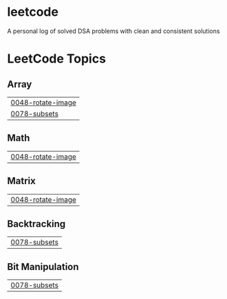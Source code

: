 # leetcode
A personal log of solved DSA problems with clean and consistent solutions

<!---LeetCode Topics Start-->
# LeetCode Topics
## Array
|  |
| ------- |
| [0048-rotate-image](https://github.com/Savvythelegend/leetcode/tree/master/0048-rotate-image) |
| [0078-subsets](https://github.com/Savvythelegend/leetcode/tree/master/0078-subsets) |
## Math
|  |
| ------- |
| [0048-rotate-image](https://github.com/Savvythelegend/leetcode/tree/master/0048-rotate-image) |
## Matrix
|  |
| ------- |
| [0048-rotate-image](https://github.com/Savvythelegend/leetcode/tree/master/0048-rotate-image) |
## Backtracking
|  |
| ------- |
| [0078-subsets](https://github.com/Savvythelegend/leetcode/tree/master/0078-subsets) |
## Bit Manipulation
|  |
| ------- |
| [0078-subsets](https://github.com/Savvythelegend/leetcode/tree/master/0078-subsets) |
<!---LeetCode Topics End-->
